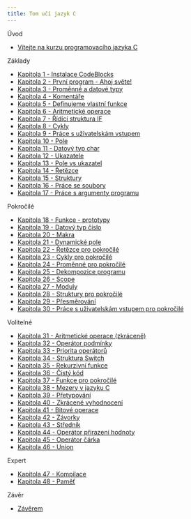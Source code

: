 ```yaml
---
title: Tom učí jazyk C
---
```


Úvod
* [Vítejte na kurzu programovacího jazyka C](./uvod.md)

Základy
* [Kapitola 1 - Instalace CodeBlocks](./zaklady-instalace.md)
* [Kapitola 2 - První program - Ahoj světe!](./zaklady-ahoj-svete.md)
* [Kapitola 3 - Proměnné a datové typy](./zaklady-promenne-a-datove-typy.md)
* [Kapitola 4 - Komentáře](./zaklady-komentare.md)
* [Kapitola 5 - Definujeme vlastní funkce](./zaklady-funkce.md)
* [Kapitola 6 - Aritmetické operace](./zaklady-aritmeticke-operace.md)
* [Kapitola 7 - Řídící struktura IF](./zaklady-if.md)
* [Kapitola 8 - Cykly](./zaklady-cykly.md)
* [Kapitola 9 - Práce s uživatelskám vstupem](./zaklady-vstup.md)
* [Kapitola 10 - Pole](./zaklady-pole.md)
* [Kapitola 11 - Datový typ char](./zaklady-char.md)
* [Kapitola 12 - Ukazatele](./zaklady-ukazatele.md)
* [Kapitola 13 - Pole vs ukazatel](./zaklady-pole-vs-ukazatel.md)
* [Kapitola 14 - Řetězce](./zaklady-retezce.md)
* [Kapitola 15 - Struktury](./zaklady-struktury.md)
* [Kapitola 16 - Práce se soubory](./zaklady-soubory.md)
* [Kapitola 17 - Práce s argumenty programu](./zaklady-argumenty.md)

Pokročilé 
* [Kapitola 18 - Funkce - prototypy](./pokrocile-prototypy.md)
* [Kapitola 19 - Datový typ číslo](./pokrocile-cisla.md)
* [Kapitola 20 - Makra](./pokrocile-makra.md)
* [Kapitola 21 - Dynamické pole](./pokrocile-dynamicke-pole.md)
* [Kapitola 22 - Řetězce pro pokročilé](./pokrocile-retezce.md)
* [Kapitola 23 - Cykly pro pokročilé](./pokrocile-cykly.md)
* [Kapitola 24 - Proměnné pro pokročilé](./pokrocile-promenne.md)
* [Kapitola 25 - Dekompozice programu](./pokrocile-dekompozice.md)
* [Kapitola 26 - Scope](./pokrocile-scope.md)
* [Kapitola 27 - Moduly](./pokrocile-moduly.md)
* [Kapitola 28 - Struktury pro pokročilé](./pokrocile-struktury.md)
* [Kapitola 29 - Přesměrování](./pokrocile-presmerovani.md)
* [Kapitola 30 - Práce s uživatelskám vstupem pro pokročilé](./pokrocile-vstup.md)

Volitelné
* [Kapitola 31 - Aritmetické operace (zkráceně)](./volitelne-aritmeticke-operace.md)
* [Kapitola 32 - Operátor podmínky](./volitelne-operator-podminky.md)
* [Kapitola 33 - Priorita operátorů](./volitelne-priorita-operatoru.md)
* [Kapitola 34 - Struktura Switch](./volitelne-switch.md)
* [Kapitola 35 - Rekurzivní funkce](./volitelne-rekurze.md)
* [Kapitola 36 - Čistý kód](./volitelne-cisty-kod.md)
* [Kapitola 37 - Funkce pro pokročilé](./volitelne-funkce-pokrocile.md)
* [Kapitola 38 - Mezery v jazyku C](./volitelne-mezery.md)
* [Kapitola 39 - Přetypování](./volitelne-pretypovani.md)
* [Kapitola 40 - Zkrácené vyhodnocení](./volitelne-zkracene-vyhodnoceni.md)
* [Kapitola 41 - Bitové operace](./volitelne-bitove-operace.md)
* [Kapitola 42 - Závorky](./volitelne-zavorky.md)
* [Kapitola 43 - Středník](./volitelne-strednik.md)
* [Kapitola 44 - Operátor přirazení hodnoty](./volitelne-prirazeni.md)
* [Kapitola 45 - Operátor čárka](./volitelne-carka.md)
* [Kapitola 46 - Union](./volitelne-union.md)

Expert
* [Kapitola 47 - Kompilace](./expert-kompilace.md)
* [Kapitola 48 - Paměť](./expert-pamet.md)

Závěr
* [Závěrem](./zaver.md)
